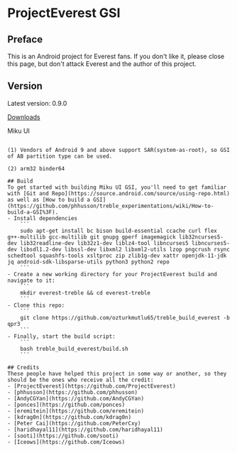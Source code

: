# ProjectEverest GSI

## Preface
This is an Android project for Everest fans. If you don't like it, please close this page, but don't attack Everest and the author of this project.

## Version
Latest version: 0.9.0

[Downloads](https://github.com/ozturkmutlu65/treble_build_everest/releases)

Miku UI
```

(1) Vendors of Android 9 and above support SAR(system-as-root), so GSI of AB partition type can be used.

(2) arm32 binder64

## Build
To get started with building Miku UI GSI, you'll need to get familiar with [Git and Repo](https://source.android.com/source/using-repo.html) as well as [How to build a GSI](https://github.com/phhusson/treble_experimentations/wiki/How-to-build-a-GSI%3F).
- Install dependencies
    ```
    sudo apt-get install bc bison build-essential ccache curl flex g++-multilib gcc-multilib git gnupg gperf imagemagick lib32ncurses5-dev lib32readline-dev lib32z1-dev liblz4-tool libncurses5 libncurses5-dev libsdl1.2-dev libssl-dev libxml2 libxml2-utils lzop pngcrush rsync schedtool squashfs-tools xsltproc zip zlib1g-dev xattr openjdk-11-jdk jq android-sdk-libsparse-utils python3 python2 repo
    ```
- Create a new working directory for your ProjectEverest build and navigate to it:
    ```
    mkdir everest-treble && cd everest-treble
    ```
- Clone this repo:
    ```
    git clone https://github.com/ozturkmutlu65/treble_build_everest -b qpr3
    ```
- Finally, start the build script:
    ```
    bash treble_build_everest/build.sh
    ```

## Credits
These people have helped this project in some way or another, so they should be the ones who receive all the credit:
- [ProjectEverest](https://github.com/ProjectEverest)
- [phhusson](https://github.com/phhusson)
- [AndyCGYan](https://github.com/AndyCGYan)
- [ponces](https://github.com/ponces)
- [eremitein](https://github.com/eremitein)
- [kdrag0n](https://github.com/kdrag0n)
- [Peter Cai](https://github.com/PeterCxy)
- [haridhayal11](https://github.com/haridhayal11)
- [sooti](https://github.com/sooti)
- [Iceows](https://github.com/Iceows)
